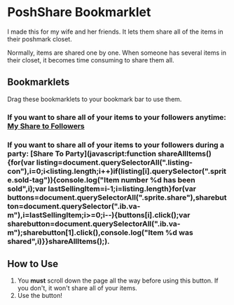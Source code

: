# PoshShare Bookmarklet

I made this for my wife and her friends. It lets them share all of the items in their poshmark closet. 

Normally, items are shared one by one. When someone has several items in their closet, it becomes time consuming to 
share them all.

## Bookmarklets

Drag these bookmarklets to your bookmark bar to use them.

### If you want to share all of your items to your followers anytime: <a href='javascript:for(var listing=document.querySelectorAll(".listing-con"),i=0;i<listing.length;i++)if(listing[i].querySelector(".sprite.sold-tag")){console.log("Item number %d has been sold",i);var lastSellingItem=i-1;i=listing.length}for(var buttons=document.querySelectorAll(".sprite.share"),sharebutton=document.querySelector(".ib.va-m"),i=lastSellingItem;i>=0;i--){buttons[i].click();var sharebutton=document.querySelectorAll(".ib.va-m");sharebutton[1].click(),console.log("Item %d was shared",i)}'>My Share to Followers</a>

### If you want to share all of your items to your followers during a party: [Share To Party](javascript:function shareAllItems(){for(var listing=document.querySelectorAll(".listing-con"),i=0;i<listing.length;i++)if(listing[i].querySelector(".sprite.sold-tag")){console.log("Item number %d has been sold",i);var lastSellingItem=i-1;i=listing.length}for(var buttons=document.querySelectorAll(".sprite.share"),sharebutton=document.querySelector(".ib.va-m"),i=lastSellingItem;i>=0;i--){buttons[i].click();var sharebutton=document.querySelectorAll(".ib.va-m");sharebutton[1].click(),console.log("Item %d was shared",i)}}shareAllItems();).

## How to Use

1. You **must** scroll down the page all the way before using this button. If you don't, it won't share all of your items.
2. Use the button!
